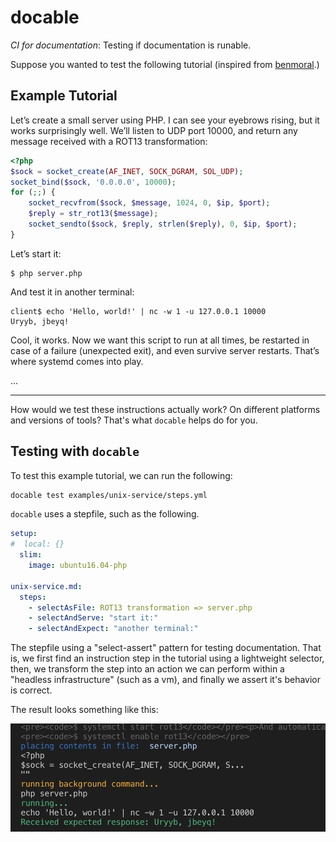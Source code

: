 # docable

_CI for documentation_: Testing if documentation is runable.

Suppose you wanted to test the following tutorial (inspired from [benmoral](https://medium.com/@benmorel/creating-a-linux-service-with-systemd-611b5c8b91d6).)

## Example Tutorial

Let’s create a small server using PHP. I can see your eyebrows rising, but it works surprisingly well. We’ll listen to UDP port 10000, and return any message received with a ROT13 transformation:

```php
<?php
$sock = socket_create(AF_INET, SOCK_DGRAM, SOL_UDP);
socket_bind($sock, '0.0.0.0', 10000);
for (;;) {
    socket_recvfrom($sock, $message, 1024, 0, $ip, $port);
    $reply = str_rot13($message);
    socket_sendto($sock, $reply, strlen($reply), 0, $ip, $port);
}
```

Let’s start it:

```
$ php server.php
```

And test it in another terminal:

```
client$ echo 'Hello, world!' | nc -w 1 -u 127.0.0.1 10000
Uryyb, jbeyq!
```

Cool, it works. Now we want this script to run at all times, be restarted in case of a failure (unexpected exit), and even survive server restarts. That’s where systemd comes into play.

...

----

How would we test these instructions actually work? On different platforms and versions of tools? That's what `docable` helps do for you.

## Testing with `docable`

To test this example tutorial, we can run the following:

```bash
docable test examples/unix-service/steps.yml
```

`docable` uses a stepfile, such as the following.

```yml
setup:
#  local: {}  
  slim:
    image: ubuntu16.04-php

unix-service.md: 
  steps:
    - selectAsFile: ROT13 transformation => server.php
    - selectAndServe: "start it:"
    - selectAndExpect: "another terminal:"
```

The stepfile using a "select-assert" pattern for testing documentation. That is, we first find an instruction step in the tutorial using a lightweight selector, then, we transform the step into an action we can perform within a "headless infrastructure" (such as a vm), and finally we assert it's behavior is correct.

The result looks something like this:

![example execution](img/example-run.png)
